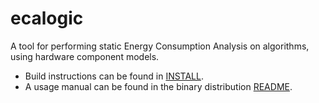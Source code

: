 ecalogic
========

A tool for performing static Energy Consumption Analysis on algorithms, using hardware component models.

- Build instructions can be found in [INSTALL](INSTALL).
- A usage manual can be found in the binary distribution [README](src/main/distributable/README).

